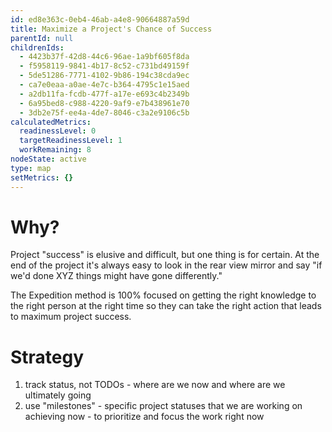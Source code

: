 ```yaml
---
id: ed8e363c-0eb4-46ab-a4e8-90664887a59d
title: Maximize a Project's Chance of Success
parentId: null
childrenIds:
  - 4423b37f-42d8-44c6-96ae-1a9bf605f8da
  - f5958119-9841-4b17-8c52-c731bd49159f
  - 5de51286-7771-4102-9b86-194c38cda9ec
  - ca7e0eaa-a0ae-4e7c-b364-4795c1e15aed
  - a2db11fa-fcdb-477f-a17e-e693c4b2349b
  - 6a95bed8-c988-4220-9af9-e7b438961e70
  - 3db2e75f-ee4a-4de7-8046-c3a2e9106c5b
calculatedMetrics:
  readinessLevel: 0
  targetReadinessLevel: 1
  workRemaining: 8
nodeState: active
type: map
setMetrics: {}
---
```

# Why?

Project "success" is elusive and difficult, but one thing is for certain. At the end of the project it's always easy to look in the rear view mirror and say "if we'd done XYZ things might have gone differently."

The Expedition method is 100% focused on getting the right knowledge to the right person at the right time so they can take the right action that leads to maximum project success.

# Strategy

1. track status, not TODOs - where are we now and where are we ultimately going
2. use "milestones" - specific project statuses that we are working on achieving now - to prioritize and focus the work right now